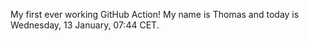 My first ever working GitHub Action!
My name is Thomas and today is Wednesday, 13 January, 07:44 CET. 
